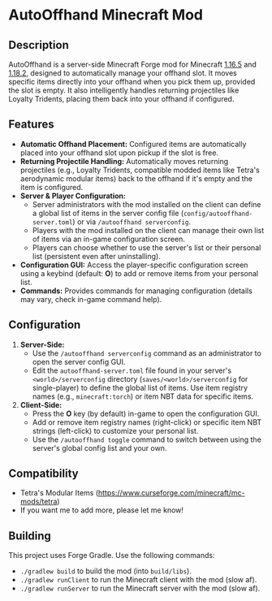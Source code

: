# AutoOffhand Minecraft Mod

## Description

AutoOffhand is a server-side Minecraft Forge mod for Minecraft [1.16.5](https://github.com/Th-Underscore/AutoOffhand/releases/tag/v0.0.1) and [1.18.2](https://github.com/Th-Underscore/AutoOffhand/releases/tag/v0.0.2), designed to automatically manage your offhand slot. It moves specific items directly into your offhand when you pick them up, provided the slot is empty. It also intelligently handles returning projectiles like Loyalty Tridents, placing them back into your offhand if configured.

## Features

*   **Automatic Offhand Placement:** Configured items are automatically placed into your offhand slot upon pickup if the slot is free.
*   **Returning Projectile Handling:** Automatically moves returning projectiles (e.g., Loyalty Tridents, compatible modded items like Tetra's aerodynamic modular items) back to the offhand if it's empty and the item is configured.
*   **Server & Player Configuration:**
    *   Server administrators with the mod installed on the client can define a global list of items in the server config file (`config/autooffhand-server.toml`) or via `/autooffhand serverconfig`.
    *   Players with the mod installed on the client can manage their own list of items via an in-game configuration screen.
    *   Players can choose whether to use the server's list or their personal list (persistent even after uninstalling).
*   **Configuration GUI:** Access the player-specific configuration screen using a keybind (default: **O**) to add or remove items from your personal list.
*   **Commands:** Provides commands for managing configuration (details may vary, check in-game command help).

## Configuration

1.  **Server-Side:**
    *   Use the `/autooffhand serverconfig` command as an administrator to open the server config GUI.
    *   Edit the `autooffhand-server.toml` file found in your server's `<world>/serverconfig` directory (`saves/<world>/serverconfig` for single-player) to define the global list of items. Use item registry names (e.g., `minecraft:torch`) or item NBT data for specific items.
2.  **Client-Side:**
    *   Press the **O** key (by default) in-game to open the configuration GUI.
    *   Add or remove item registry names (right-click) or specific item NBT strings (left-click) to customize your personal list.
    *   Use the `/autooffhand toggle` command to switch between using the server's global config list and your own.

## Compatibility

*   Tetra's Modular Items (https://www.curseforge.com/minecraft/mc-mods/tetra)
*   If you want me to add more, please let me know!

## Building

This project uses Forge Gradle. Use the following commands:
*   `./gradlew build` to build the mod (into `build/libs`).
*   `./gradlew runClient` to run the Minecraft client with the mod (slow af).
*   `./gradlew runServer` to run the Minecraft server with the mod (slow af).
